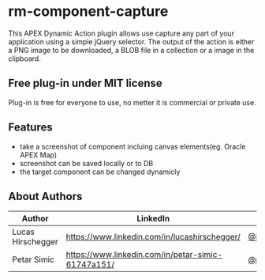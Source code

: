 # rm-component-capture
This APEX Dynamic Action plugin allows use capture any part of your application using a simple jQuery selector. The output of the action is either a PNG image to be downloaded, a BLOB file in a collection or a image in the clipboard.  

## Free plug-in under MIT license
Plug-in is free for everyone to use, no metter it is commercial or private use.

## Features
* take a screenshot of component incluing canvas elements(eg. Oracle APEX Map)
* screenshot can be saved locally or to DB
* the target component can be changed dynamicly

## About Authors
Author | LinkedIn | Twitter | E-mail
-------|-------|---------|-------
Lucas Hirschegger | https://www.linkedin.com/in/lucashirschegger/ | [@Lucas_Hir](https://twitter.com/Lucas_Hir) | lucas.hirschegger@rittmanmead.com
Petar Simic | https://www.linkedin.com/in/petar-simic-61747a151/ | [@petarsimic7](https://twitter.com/PetarSimic7) | petar.simic@rittmanmead.com
